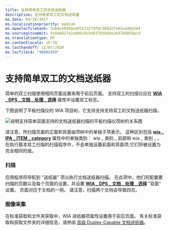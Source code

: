 ```yaml
---
title: 支持简单双工的文档送纸器
description: 支持简单双工的文档送纸器
ms.date: 04/20/2017
ms.localizationpriority: medium
ms.openlocfilehash: 3ab8ce030de605b73274f9c386d27e82edd66304
ms.sourcegitcommit: 418e6617e2a695c9cb4b37b5b60e264760858acd
ms.translationtype: MT
ms.contentlocale: zh-CN
ms.lasthandoff: 12/07/2020
ms.locfileid: "96802459"
---
```

# <a name="simple-duplex-capable-document-feeder"></a>支持简单双工的文档送纸器





简单的双工扫描使用相同页面设置来用于前后页面。 支持双工的扫描仪应在 [**WIA \_ DPS \_ 文档 \_ 处理 \_ 选择**](./wia-dps-document-handling-select.md) 属性中设置双工标志。

下图说明了平板扫描仪的 WIA 项目树，它支持支持支持双工的文档送纸器扫描。

![说明支持简单双面支持的文档送纸器扫描的平板扫描仪项树的关系图](images/wia-feeder-tree3.png)

请注意，所扫描页面的正面和背面由项树中的单独子项表示。 这种区别包括 [**wia \_ IPA \_ ITEM \_ category**](./wia-ipa-item-category.md) 属性中的单独类别： wia \_ 类别 \_ 前部和 wia \_ 类别 \_ 。 在执行基本双工扫描的扫描程序中，不会单独设置前面和背面项;它们将被设置为完全相同的值。

### <a name="scanning"></a>扫描

应用程序将导航到 "送纸器" 项以执行文档送纸器扫描。 在此项中，他们将配置要扫描的页数以及每个页面的设置，并设置 [**WIA \_ DPS \_ 文档 \_ 处理 \_ 选择**](./wia-dps-document-handling-select.md) "双面" 设置。 页面对应于文档的一侧。 请注意，扫描两个文档会导致四页。

### <a name="image-acquisition"></a>图像采集

在标准获取和文件夹获取中，WIA 进纸器项属性设置用于前后页面。 有关标准获取和获取文件夹的详细信息，请参阅 [高级 Duplex-Capable 文档送纸器](advanced-duplex-capable-document-feeder.md)。

 

